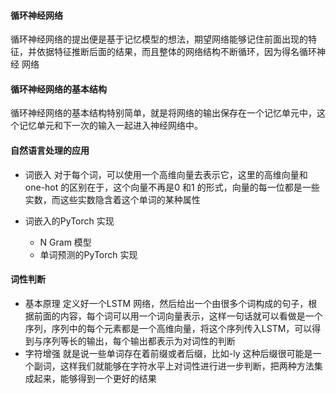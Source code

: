 #### 循环神经网络
循环神经网络的提出便是基于记忆模型的想法，期望网络能够记住前面出现的特征，并依据特征推断后面的结果，而且整体的网络结构不断循环，因为得名循环神经 
网络

#### 循环神经网络的基本结构
循环神经网络的基本结构特别简单，就是将网络的输出保存在一个记忆单元中，这个记忆单元和下一次的输入一起进入神经网络中。

#### 自然语言处理的应用

- 词嵌入
对于每个词，可以使用一个高维向量去表示它，这里的高维向量和one-hot 的区别在于，这个向量不再是0 和1 的形式，向量的每一位都是一些实数，而这些实数隐含着这个单词的某种属性

- 词嵌入的PyTorch 实现
  - N Gram 模型
  - 单词预测的PyTorch 实现

#### 词性判断
- 基本原理
定义好一个LSTM 网络，然后给出一个由很多个词构成的句子，根据前面的内容，每个词可以用一个词向量表示，这样一句话就可以看做是一个序列，序列中的每个元素都是一个高维向量，将这个序列传入LSTM，可以得到与序列等长的输出，每个输出都表示为对词性的判断
- 字符增强
就是说一些单词存在着前缀或者后缀，比如-ly 这种后缀很可能是一个副词，这样我们就能够在字符水平上对词性进行进一步判断，把两种方法集成起来，能够得到一个更好的结果
